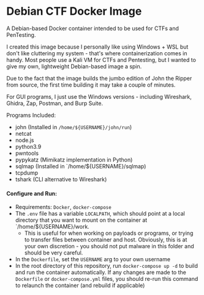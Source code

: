 # Debian CTF Docker Image

A Debian-based Docker container intended to be used for CTFs and PenTesting. 

I created this image because I personally like using Windows + WSL but don't like cluttering my system - that's where containerization comes in handy. Most people use a Kali VM for CTFs and Pentesting, but I wanted to give my own, lightweight Debian-based image a spin. 

Due to the fact that the image builds the jumbo edition of John the Ripper from source, the first time building it may take a couple of minutes.

For GUI programs, I just use the Windows versions - including Wireshark, Ghidra, Zap, Postman, and Burp Suite.

Programs Included:
* john (Installed in `/home/${USERNAME}/john/run`)
* netcat
* node.js
* python3.9
* pwntools
* pypykatz (Mimikatz implementation in Python)
* sqlmap (Installed in `/home/${USERNAME}/sqlmap)
* tcpdump
* tshark (CLI alternative to Wireshark)

#### Configure and Run:
* Requirements: `Docker`, `docker-compose`
* The `.env` file has a variable `LOCALPATH`, which should point at a local directory that you want to mount on the container at `/home/${USERNAME}/work.
    * This is useful for when working on payloads or programs, or trying to transfer files between container and host. Obviously, this is at your own discretion - you should not put malware in this folder and should be very careful.
* In the `Dockerfile`, set the `USERNAME` arg to your own username
* In the root directory of this repository, run `docker-compose up -d` to build and run the container automatically. If any changes are made to the `Dockerfile` or `docker-compose.yml` files, you should re-run this command to relaunch the container (and rebuild if applicable)